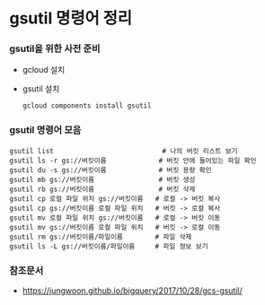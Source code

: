 # gsutil 명령어 정리

### gsutil을 위한 사전 준비

- gcloud 설치

- gsutil 설치

  ```shell
  gcloud components install gsutil
  ```



### gsutil 명령어 모음

```shell
gsutil list                           # 나의 버킷 리스트 보기
gsutil ls -r gs://버킷이름             # 버킷 안에 들어있는 파일 확인
gsutil du -s gs://버킷이름             # 버킷 용량 확인
gsutil mb gs://버킷이름                # 버킷 생성
gsutil rb gs://버킷이름                # 버킷 삭제
gsutil cp 로컬 파일 위치 gs://버킷이름   # 로컬 -> 버킷 복사
gsutil cp gs://버킷이름 로컬 파일 위치   # 버킷 -> 로컬 복사
gsutil mv 로컬 파일 위치 gs://버킷이름   # 로컬 -> 버킷 이동
gsutil mv gs://버킷이름 로컬 파일 위치   # 버킷 -> 로컬 이동
gsutil rm gs://버킷이름/파일이름        # 파일 삭제
gsutil ls -L gs://버킷이름/파일이름     # 파일 정보 보기
```



### 참조문서

- https://jungwoon.github.io/bigquery/2017/10/28/gcs-gsutil/